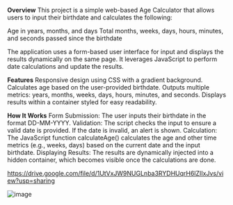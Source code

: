 **Overview**
This project is a simple web-based Age Calculator that allows users to input their birthdate and calculates the following:

Age in years, months, and days
Total months, weeks, days, hours, minutes, and seconds passed since the birthdate

The application uses a form-based user interface for input and displays the results dynamically on the same page. It leverages JavaScript to perform date calculations and update the results.

**Features**
Responsive design using CSS with a gradient background.
Calculates age based on the user-provided birthdate.
Outputs multiple metrics: years, months, weeks, days, hours, minutes, and seconds.
Displays results within a container styled for easy readability.

**How It Works**
Form Submission: The user inputs their birthdate in the format DD-MM-YYYY.
Validation: The script checks the input to ensure a valid date is provided. If the date is invalid, an alert is shown.
Calculation: The JavaScript function calculateAge() calculates the age and other time metrics (e.g., weeks, days) based on the current date and the input birthdate.
Displaying Results: The results are dynamically injected into a hidden container, which becomes visible once the calculations are done.

https://drive.google.com/file/d/1UtVxJW9NUGLnba3RYDHUqrH6lZIIxJvs/view?usp=sharing

![image](https://github.com/user-attachments/assets/56ceeb77-6ffb-46cb-80c8-c5d193f3ecf3)
